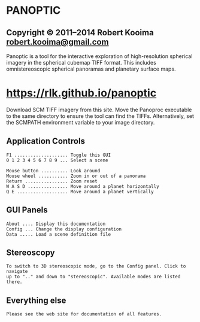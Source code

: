 
# PANOPTIC

## Copyright © 2011–2014 Robert Kooima <robert.kooima@gmail.com>

Panoptic is a tool for the interactive exploration of high-resolution spherical
imagery in the spherical cubemap TIFF format. This includes omnistereoscopic
spherical panoramas and planetary surface maps.

# https://rlk.github.io/panoptic

Download SCM TIFF imagery from this site. Move the Panoproc executable to the
same directory to ensure the tool can find the TIFFs. Alternatively, set the
SCMPATH environment variable to your image directory.

## Application Controls

    F1 .................... Toggle this GUI
    0 1 2 3 4 5 6 7 8 9 ... Select a scene

    Mouse button .......... Look around
    Mouse wheel ........... Zoom in or out of a panorama
    Return ................ Zoom reset
    W A S D ............... Move around a planet horizontally
    Q E ................... Move around a planet vertically

## GUI Panels

    About .... Display this documentation
    Config ... Change the display configuration
    Data ..... Load a scene definition file

## Stereoscopy

    To switch to 3D stereoscopic mode, go to the Config panel. Click to navigate
    up to ".." and down to "stereoscopic". Available modes are listed there.

## Everything else

    Please see the web site for documentation of all features.

